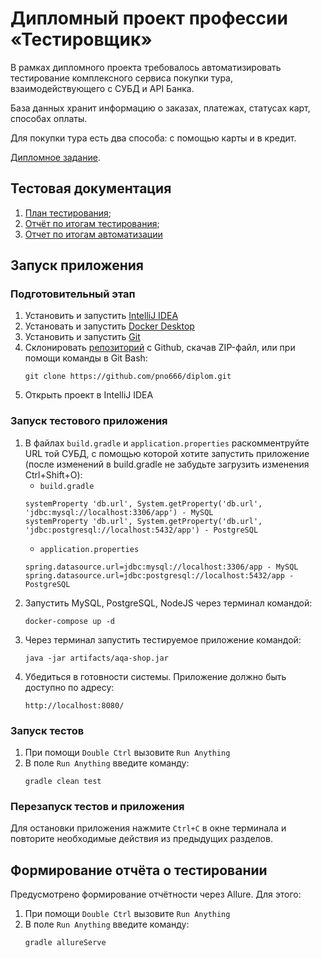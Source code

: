 # Дипломный проект профессии «Тестировщик»

В рамках дипломного проекта требовалось автоматизировать тестирование комплексного сервиса покупки тура,
взаимодействующего с СУБД и API Банка.

База данных хранит информацию о заказах, платежах, статусах карт, способах оплаты.

Для покупки тура есть два способа: с помощью карты и в кредит.

[Дипломное задание](https://github.com/netology-code/qa-diploma).

## Тестовая документация

1. [План тестирования](https://github.com/pno666/diplom/blob/main/documents/Plan.md);
1. [Отчёт по итогам тестирования](https://github.com/pno666/diplom/blob/main/documents/Report.md);
1. [Отчет по итогам автоматизации](https://github.com/pno666/diplom/blob/main/documents/Summary.md)

## Запуск приложения

### Подготовительный этап

1. Установить и запустить [IntelliJ IDEA](https://www.jetbrains.com/ru-ru/idea/)
1. Установать и запустить [Docker Desktop](https://www.docker.com/)
1. Установить и запустить [Git](https://git-scm.com/downloads)
1. Склонировать [репозиторий](https://github.com/pno666/diplom) с Github, скачав ZIP-файл, или при помощи команды в Git
   Bash:
   ```
   git clone https://github.com/pno666/diplom.git
   ```
1. Открыть проект в IntelliJ IDEA

### Запуск тестового приложения

1. В файлах `build.gradle` и `application.properties` раскомментруйте URL той СУБД, с помощью которой хотите запустить
   приложение (после изменений в build.gradle не забудьте загрузить изменения Ctrl+Shift+O):
    * `build.gradle`
   ``` 
   systemProperty 'db.url', System.getProperty('db.url', 'jdbc:mysql://localhost:3306/app') - MySQL
   systemProperty 'db.url', System.getProperty('db.url', 'jdbc:postgresql://localhost:5432/app') - PostgreSQL
   ```
    * `application.properties`
   ```
   spring.datasource.url=jdbc:mysql://localhost:3306/app - MySQL
   spring.datasource.url=jdbc:postgresql://localhost:5432/app - PostgreSQL
   ```
1. Запустить MySQL, PostgreSQL, NodeJS через терминал командой:
   ```
   docker-compose up -d
   ```
1. Через терминал запустить тестируемое приложение командой:
   ```
   java -jar artifacts/aqa-shop.jar
   ```
1. Убедиться в готовности системы. Приложение должно быть доступно по адресу:
   ```
   http://localhost:8080/
   ```

### Запуск тестов

1. При помощи `Double Ctrl` вызовите `Run Anything`
2. В поле `Run Anything` введите команду:
   ```
   gradle clean test
   ```

### Перезапуск тестов и приложения

Для остановки приложения нажмите `Ctrl+С` в окне терминала и повторите необходимые действия из предыдущих
разделов.

## Формирование отчёта о тестировании

Предусмотрено формирование отчётности через Allure. Для этого:

1. При помощи `Double Ctrl` вызовите `Run Anything`
2. В поле `Run Anything` введите команду:
   ```
   gradle allureServe
   ```